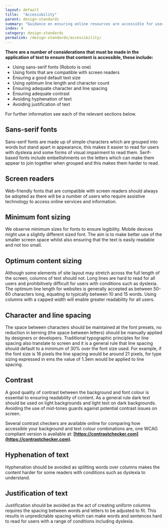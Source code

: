 ```yaml
---
layout: default
title:  "Accessibility"
parent: design-standards
summary: "Guidance on ensuring online resources are accessible for users."
index: 4
category: design-standards
permalink: /design-standards/accessibility/
---
```


**There are a number of considerations that must be made in the application of text to ensure that content is accessible, these include:**

* Using sans-serif fonts (Roboto is one)
* Using fonts that are compatible with screen readers
* Ensuring a good default text size
* Using optimum line length and character count
* Ensuring adequate character and line spacing
* Ensuring adequate contrast
* Avoiding hyphenation of text
* Avoiding justification of text

For further information see each of the relevant sections below.

## Sans-serif fonts
Sans-serif fonts are made up of simple characters which are grouped into words but stand apart in appearance, this makes it easier to read for users with dyslexia and some forms of visual impairment to read them. Serif-based fonts include embellishments on the letters which can make them appear to join together when grouped and this makes them harder to read.

## Screen readers
Web-friendly fonts that are compatible with screen readers should always be adopted as there will be a number of users who require assistive technology to access online services and information.

## Minimum font sizing
We observe minimum sizes for fonts to ensure legibility. Mobile devices might use a slightly different sized font. The aim is to make better use of the smaller screen space whilst also ensuring that the text is easily readable and not too small.

## Optimum content sizing
Although some elements of site layout may stretch across the full length of the screen, columns of text should not. Long lines are hard to read for all users and prohibitively difficult for users with conditions such as dyslexia. The optimum line length for websites is generally accepted as between 50-60 characters long, equating to typically between 10 and 15 words. Using columns with a capped width will enable greater readability for all users.

## Character and line spacing
The space between characters should be maintained at the font presets, no reduction in kerning (the space between letters) should be manually applied by designers or developers. Traditional typographic principles for line spacing also translate to screen and it is a general rule that line spacing should default to a minimum of 30% over the font size used. For example, if the font size is 16 pixels the line spacing would be around 21 pixels, for type sizing expressed in ems the value of 1.3em would be applied to line spacing.

## Contrast
A good quality of contrast between the background and font colour is essential to ensuring readability of content. As a general rule dark text should be used on light backgrounds and light text on dark backgrounds. Avoiding the use of mid-tones guards against potential contrast issues on screen.

Several contrast checkers are available online for comparing how accessible your background and text colour combinations are, one WCAG compliant version is available at: **[https://contrastchecker.com](https://contrastchecker.com)**.  

## Hyphenation of text
Hyphenation should be avoided as splitting words over columns makes the content harder for some readers with conditions such as dyslexia to understand.

## Justification of text
Justification should be avoided as the act of creating uniform columns requires the spacing between words and letters to be adjusted to fit. This results in unpredictable spacing which can make words and sentences hard to read for users with a range of conditions including dyslexia.
